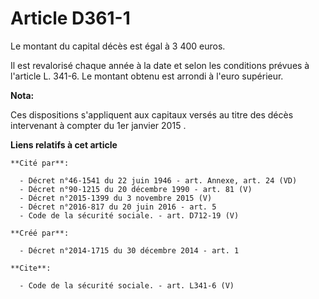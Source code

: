 # Article D361-1

Le montant du capital décès est égal à 3 400 euros. 

Il est revalorisé chaque année à la date et selon les conditions prévues à l'article L. 341-6. Le montant obtenu est arrondi
à l'euro supérieur.

**Nota:**

Ces dispositions s'appliquent aux capitaux versés au titre des décès intervenant à compter du 1er janvier 2015 .

**Liens relatifs à cet article**

	**Cité par**:

	  - Décret n°46-1541 du 22 juin 1946 - art. Annexe, art. 24 (VD)
	  - Décret n°90-1215 du 20 décembre 1990 - art. 81 (V)
	  - Décret n°2015-1399 du 3 novembre 2015 (V)
	  - Décret n°2016-817 du 20 juin 2016 - art. 5
	  - Code de la sécurité sociale. - art. D712-19 (V)

	**Créé par**:

	  - Décret n°2014-1715 du 30 décembre 2014 - art. 1

	**Cite**:

	  - Code de la sécurité sociale. - art. L341-6 (V)
